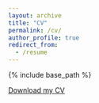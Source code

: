```yaml
---
layout: archive
title: "CV"
permalink: /cv/
author_profile: true
redirect_from:
  - /resume
---
```


{% include base_path %}

[Download my CV](images/CV_Masumi_Yano.pdf)
